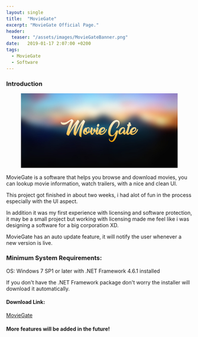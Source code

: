 ```yaml
---
layout: single
title:  "MovieGate"
excerpt: "MovieGate Official Page."
header:
  teaser: "/assets/images/MovieGateBanner.png"
date:   2019-01-17 2:07:00 +0200
tags:
  - MovieGate 
  - Software
---
```

 
### Introduction

<figure>
	<a href=""><img src="/assets/images/Banner.jpg"></a>
</figure>

MovieGate is a software that helps you browse and download movies, you can lookup movie information, watch trailers, with a nice and clean UI.

This project got finished in about two weeks, i had alot of fun in the process especially with the UI aspect.

In addition it was my first experience with licensing and software protection, it may be a small project but working with licensing made me feel like i was designing a software for a big corporation XD.

MovieGate has an auto update feature, it will notify the user whenever a new version is live.


### Minimum System Requirements:

OS: Windows 7 SP1 or later with .NET Framework 4.6.1 installed

If you don't have the .NET Framework package don't worry the installer will download it automatically.


#### Download Link:


[MovieGate](https://github.com/hmz777/MovieGate/releases/download/1.0/MovieGateSetup.exe)

#### More features will be added in the future!






